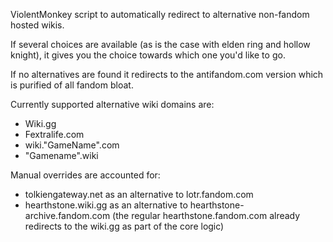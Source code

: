 ViolentMonkey script to automatically redirect to alternative non-fandom hosted wikis.

If several choices are available (as is the case with elden ring and hollow knight), it gives you the choice towards which one you'd like to go.

If no alternatives are found it redirects to the antifandom.com version which is purified of all fandom bloat.

Currently supported alternative wiki domains are:
- Wiki.gg
- Fextralife.com
- wiki."GameName".com
- "Gamename".wiki

Manual overrides are accounted for:
- tolkiengateway.net as an alternative to lotr.fandom.com
- hearthstone.wiki.gg as an alternative to hearthstone-archive.fandom.com (the regular hearthstone.fandom.com already redirects to the wiki.gg as part of the core logic)

